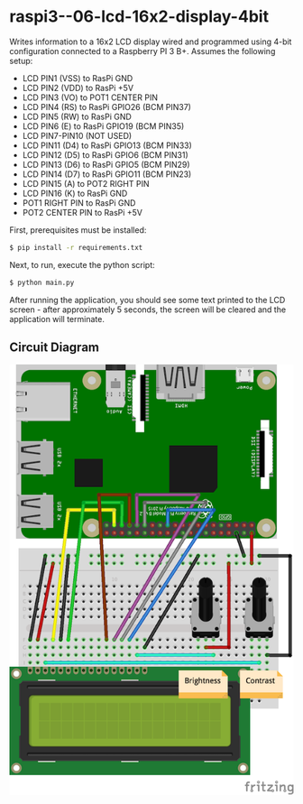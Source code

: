 # raspi3--06-lcd-16x2-display-4bit

Writes information to a 16x2 LCD display wired and programmed using 4-bit configuration connected
to a Raspberry PI 3 B+. Assumes the following setup:

- LCD PIN1 (VSS) to RasPi GND
- LCD PIN2 (VDD) to RasPi +5V
- LCD PIN3 (VO) to POT1 CENTER PIN
- LCD PIN4 (RS) to RasPi GPIO26 (BCM PIN37)
- LCD PIN5 (RW) to RasPi GND
- LCD PIN6 (E) to RasPi GPIO19 (BCM PIN35)
- LCD PIN7-PIN10 (NOT USED)
- LCD PIN11 (D4) to RasPi GPIO13 (BCM PIN33)
- LCD PIN12 (D5) to RasPi GPIO6 (BCM PIN31)
- LCD PIN13 (D6) to RasPi GPIO5 (BCM PIN29)
- LCD PIN14 (D7) to RasPi GPIO11 (BCM PIN23)
- LCD PIN15 (A) to POT2 RIGHT PIN
- LCD PIN16 (K) to RasPi GND
- POT1 RIGHT PIN to RasPi GND
- POT2 CENTER PIN to RasPi +5V

First, prerequisites must be installed:

```bash
$ pip install -r requirements.txt
```

Next, to run, execute the python script:

```bash
$ python main.py
```

After running the application, you should see some text printed to the LCD screen - after
approximately 5 seconds, the screen will be cleared and the application will terminate.

## Circuit Diagram

![Circuit](img/16x2-lcd.png "Circuit")
